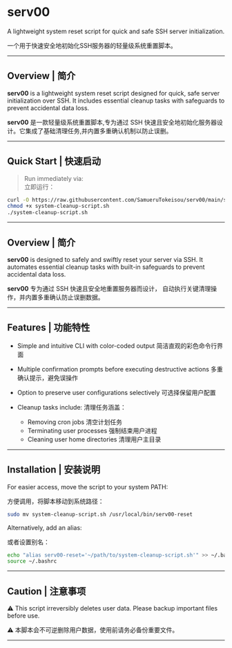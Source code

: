 # serv00

A lightweight system reset script for quick and safe SSH server initialization.


一个用于快速安全地初始化SSH服务器的轻量级系统重置脚本。

---

## Overview | 简介

**serv00** is a lightweight system reset script designed for quick, safe server initialization over SSH. It includes essential cleanup tasks with safeguards to prevent accidental data loss.

**serv00** 是一款轻量级系统重置脚本,专为通过 SSH 快速且安全地初始化服务器设计。它集成了基础清理任务,并内置多重确认机制以防止误删。

---


## Quick Start | 快速启动

> Run immediately via:  
> 立即运行：

```bash
curl -O https://raw.githubusercontent.com/SamueruTokeisou/serv00/main/system-cleanup-script.sh
chmod +x system-cleanup-script.sh
./system-cleanup-script.sh
```
---
## Overview | 简介

**serv00** is designed to safely and swiftly reset your server via SSH.
It automates essential cleanup tasks with built-in safeguards to prevent accidental data loss.

**serv00** 专为通过 SSH 快速且安全地重置服务器而设计，
自动执行关键清理操作，并内置多重确认防止误删数据。

---

## Features | 功能特性

* Simple and intuitive CLI with color-coded output
  简洁直观的彩色命令行界面
* Multiple confirmation prompts before executing destructive actions
  多重确认提示，避免误操作
* Option to preserve user configurations selectively
  可选择保留用户配置
* Cleanup tasks include:
  清理任务涵盖：

  * Removing cron jobs
    清空计划任务
  * Terminating user processes
    强制结束用户进程
  * Cleaning user home directories
    清理用户主目录

---

## Installation | 安装说明

For easier access, move the script to your system PATH:

方便调用，将脚本移动到系统路径：

```bash
sudo mv system-cleanup-script.sh /usr/local/bin/serv00-reset
```

Alternatively, add an alias:

或者设置别名：

```bash
echo "alias serv00-reset='~/path/to/system-cleanup-script.sh'" >> ~/.bashrc
source ~/.bashrc
```

---

## Caution | 注意事项

⚠️ This script irreversibly deletes user data. Please backup important files before use.


⚠️ 本脚本会不可逆删除用户数据，使用前请务必备份重要文件。

---
